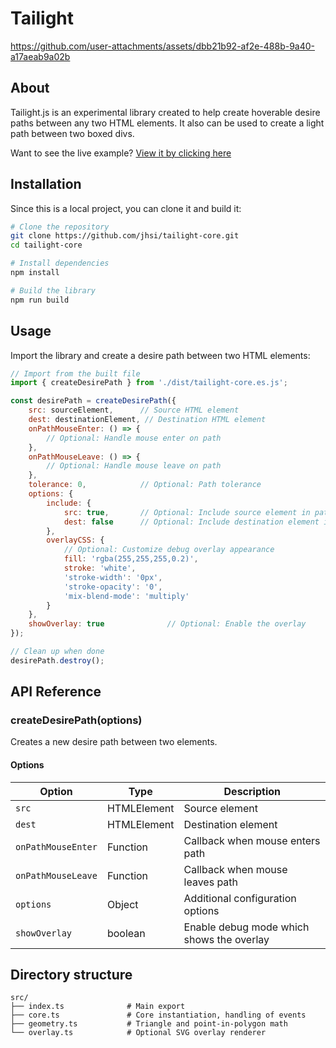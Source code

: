 # Tailight
https://github.com/user-attachments/assets/dbb21b92-af2e-488b-9a40-a17aeab9a02b

## About
Tailight.js is an experimental library created to help create hoverable desire paths between any two HTML elements. It also can be used to create a light path between two boxed divs.

Want to see the live example? [View it by clicking here](https://www.jameshsi.com/tailight-core)

## Installation

Since this is a local project, you can clone it and build it:

```bash
# Clone the repository
git clone https://github.com/jhsi/tailight-core.git
cd tailight-core

# Install dependencies
npm install

# Build the library
npm run build
```

## Usage

Import the library and create a desire path between two HTML elements:

```javascript
// Import from the built file
import { createDesirePath } from './dist/tailight-core.es.js';

const desirePath = createDesirePath({
    src: sourceElement,      // Source HTML element
    dest: destinationElement, // Destination HTML element
    onPathMouseEnter: () => {
        // Optional: Handle mouse enter on path
    },
    onPathMouseLeave: () => {
        // Optional: Handle mouse leave on path
    },
    tolerance: 0,            // Optional: Path tolerance
    options: {
        include: {
            src: true,       // Optional: Include source element in path
            dest: false      // Optional: Include destination element in path
        },
        overlayCSS: {
            // Optional: Customize debug overlay appearance
            fill: 'rgba(255,255,255,0.2)',
            stroke: 'white',
            'stroke-width': '0px',
            'stroke-opacity': '0',
            'mix-blend-mode': 'multiply'
        }
    },
    showOverlay: true              // Optional: Enable the overlay
});

// Clean up when done
desirePath.destroy();
```

## API Reference

### createDesirePath(options)

Creates a new desire path between two elements.

#### Options

| Option | Type | Description |
|--------|------|-------------|
| `src` | HTMLElement | Source element |
| `dest` | HTMLElement | Destination element |
| `onPathMouseEnter` | Function | Callback when mouse enters path |
| `onPathMouseLeave` | Function | Callback when mouse leaves path |
| `options` | Object | Additional configuration options |
| `showOverlay` | boolean | Enable debug mode which shows the overlay |

## Directory structure

```
src/
├── index.ts              # Main export
├── core.ts               # Core instantiation, handling of events
├── geometry.ts           # Triangle and point-in-polygon math
└── overlay.ts            # Optional SVG overlay renderer 
```
